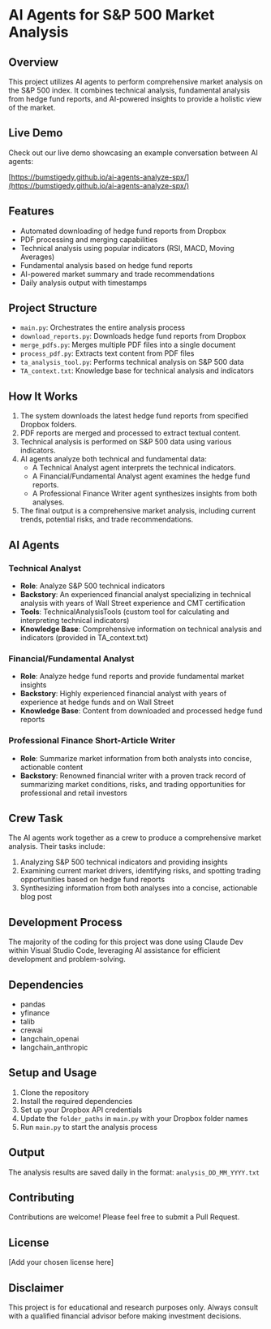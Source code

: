 # AI Agents for S&P 500 Market Analysis

## Overview

This project utilizes AI agents to perform comprehensive market analysis on the S&P 500 index. It combines technical analysis, fundamental analysis from hedge fund reports, and AI-powered insights to provide a holistic view of the market.

## Live Demo

Check out our live demo showcasing an example conversation between AI agents:

[https://bumstigedy.github.io/ai-agents-analyze-spx/](https://bumstigedy.github.io/ai-agents-analyze-spx/)

## Features

- Automated downloading of hedge fund reports from Dropbox
- PDF processing and merging capabilities
- Technical analysis using popular indicators (RSI, MACD, Moving Averages)
- Fundamental analysis based on hedge fund reports
- AI-powered market summary and trade recommendations
- Daily analysis output with timestamps

## Project Structure

- `main.py`: Orchestrates the entire analysis process
- `download_reports.py`: Downloads hedge fund reports from Dropbox
- `merge_pdfs.py`: Merges multiple PDF files into a single document
- `process_pdf.py`: Extracts text content from PDF files
- `ta_analysis_tool.py`: Performs technical analysis on S&P 500 data
- `TA_context.txt`: Knowledge base for technical analysis and indicators

## How It Works

1. The system downloads the latest hedge fund reports from specified Dropbox folders.
2. PDF reports are merged and processed to extract textual content.
3. Technical analysis is performed on S&P 500 data using various indicators.
4. AI agents analyze both technical and fundamental data:
   - A Technical Analyst agent interprets the technical indicators.
   - A Financial/Fundamental Analyst agent examines the hedge fund reports.
   - A Professional Finance Writer agent synthesizes insights from both analyses.
5. The final output is a comprehensive market analysis, including current trends, potential risks, and trade recommendations.

## AI Agents

### Technical Analyst
- **Role**: Analyze S&P 500 technical indicators
- **Backstory**: An experienced financial analyst specializing in technical analysis with years of Wall Street experience and CMT certification
- **Tools**: TechnicalAnalysisTools (custom tool for calculating and interpreting technical indicators)
- **Knowledge Base**: Comprehensive information on technical analysis and indicators (provided in TA_context.txt)

### Financial/Fundamental Analyst
- **Role**: Analyze hedge fund reports and provide fundamental market insights
- **Backstory**: Highly experienced financial analyst with years of experience at hedge funds and on Wall Street
- **Knowledge Base**: Content from downloaded and processed hedge fund reports

### Professional Finance Short-Article Writer
- **Role**: Summarize market information from both analysts into concise, actionable content
- **Backstory**: Renowned financial writer with a proven track record of summarizing market conditions, risks, and trading opportunities for professional and retail investors

## Crew Task

The AI agents work together as a crew to produce a comprehensive market analysis. Their tasks include:

1. Analyzing S&P 500 technical indicators and providing insights
2. Examining current market drivers, identifying risks, and spotting trading opportunities based on hedge fund reports
3. Synthesizing information from both analyses into a concise, actionable blog post

## Development Process

The majority of the coding for this project was done using Claude Dev within Visual Studio Code, leveraging AI assistance for efficient development and problem-solving.

## Dependencies

- pandas
- yfinance
- talib
- crewai
- langchain_openai
- langchain_anthropic

## Setup and Usage

1. Clone the repository
2. Install the required dependencies
3. Set up your Dropbox API credentials
4. Update the `folder_paths` in `main.py` with your Dropbox folder names
5. Run `main.py` to start the analysis process

## Output

The analysis results are saved daily in the format: `analysis_DD_MM_YYYY.txt`

## Contributing

Contributions are welcome! Please feel free to submit a Pull Request.

## License

[Add your chosen license here]

## Disclaimer

This project is for educational and research purposes only. Always consult with a qualified financial advisor before making investment decisions.
